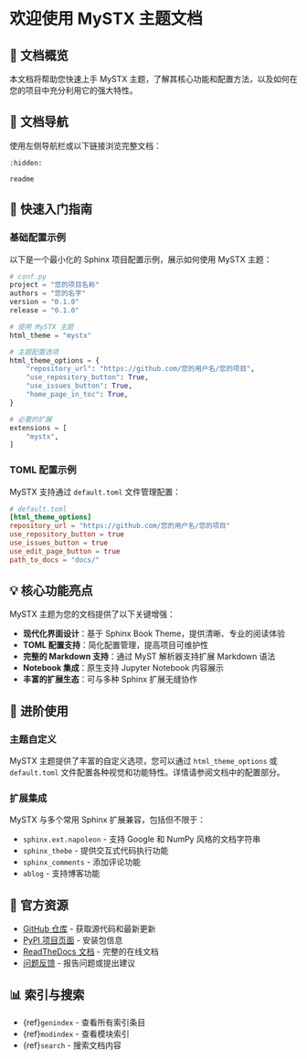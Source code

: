 # 欢迎使用 MySTX 主题文档

## 📑 文档概览

本文档将帮助您快速上手 MySTX 主题，了解其核心功能和配置方法，以及如何在您的项目中充分利用它的强大特性。

## 📖 文档导航

使用左侧导航栏或以下链接浏览完整文档：

```{toctree}
:hidden:

readme
```

## 🚀 快速入门指南

### 基础配置示例

以下是一个最小化的 Sphinx 项目配置示例，展示如何使用 MySTX 主题：

```python
# conf.py
project = "您的项目名称"
authors = "您的名字"
version = "0.1.0"
release = "0.1.0"

# 使用 MySTX 主题
html_theme = "mystx"

# 主题配置选项
html_theme_options = {
    "repository_url": "https://github.com/您的用户名/您的项目",
    "use_repository_button": True,
    "use_issues_button": True,
    "home_page_in_toc": True,
}

# 必要的扩展
extensions = [
    "mystx",
]
```

### TOML 配置示例

MySTX 支持通过 `default.toml` 文件管理配置：

```toml
# default.toml
[html_theme_options]
repository_url = "https://github.com/您的用户名/您的项目"
use_repository_button = true
use_issues_button = true
use_edit_page_button = true
path_to_docs = "docs/"
```

## 💡 核心功能亮点

MySTX 主题为您的文档提供了以下关键增强：

* **现代化界面设计**：基于 Sphinx Book Theme，提供清晰、专业的阅读体验
* **TOML 配置支持**：简化配置管理，提高项目可维护性
* **完整的 Markdown 支持**：通过 MyST 解析器支持扩展 Markdown 语法
* **Notebook 集成**：原生支持 Jupyter Notebook 内容展示
* **丰富的扩展生态**：可与多种 Sphinx 扩展无缝协作

## 🔧 进阶使用

### 主题自定义

MySTX 主题提供了丰富的自定义选项，您可以通过 `html_theme_options` 或 `default.toml` 文件配置各种视觉和功能特性。详情请参阅文档中的配置部分。

### 扩展集成

MySTX 与多个常用 Sphinx 扩展兼容，包括但不限于：

* `sphinx.ext.napoleon` - 支持 Google 和 NumPy 风格的文档字符串
* `sphinx_thebe` - 提供交互式代码执行功能
* `sphinx_comments` - 添加评论功能
* `ablog` - 支持博客功能

## 🔗 官方资源

* [GitHub 仓库](https://github.com/xinetzone/mystx) - 获取源代码和最新更新
* [PyPI 项目页面](https://pypi.org/project/mystx/) - 安装包信息
* [ReadTheDocs 文档](https://mystx.readthedocs.io/) - 完整的在线文档
* [问题反馈](https://github.com/xinetzone/mystx/issues) - 报告问题或提出建议

## 📊 索引与搜索

* {ref}`genindex` - 查看所有索引条目
* {ref}`modindex` - 查看模块索引
* {ref}`search` - 搜索文档内容